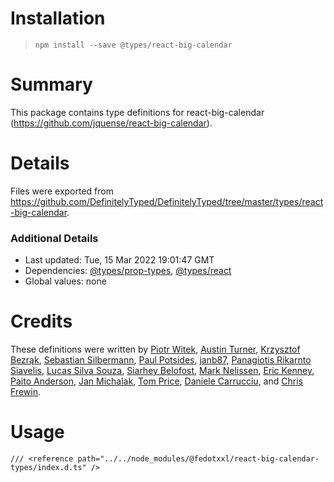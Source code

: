 # Installation
> `npm install --save @types/react-big-calendar`

# Summary
This package contains type definitions for react-big-calendar (https://github.com/jquense/react-big-calendar).

# Details
Files were exported from https://github.com/DefinitelyTyped/DefinitelyTyped/tree/master/types/react-big-calendar.

### Additional Details
 * Last updated: Tue, 15 Mar 2022 19:01:47 GMT
 * Dependencies: [@types/prop-types](https://npmjs.com/package/@types/prop-types), [@types/react](https://npmjs.com/package/@types/react)
 * Global values: none

# Credits
These definitions were written by [Piotr Witek](https://github.com/piotrwitek), [Austin Turner](https://github.com/paustint), [Krzysztof Bezrąk](https://github.com/pikpok), [Sebastian Silbermann](https://github.com/eps1lon), [Paul Potsides](https://github.com/strongpauly), [janb87](https://github.com/janb87), [Panagiotis Rikarnto Siavelis](https://github.com/siavelis), [Lucas Silva Souza](https://github.com/lksilva), [Siarhey Belofost](https://github.com/SergeyBelofost), [Mark Nelissen](https://github.com/marknelissen), [Eric Kenney](https://github.com/KenneyE), [Paito Anderson](https://github.com/PaitoAnderson), [Jan Michalak](https://github.com/michalak111), [Tom Price](https://github.com/tomtom5152), [Daniele Carrucciu](https://github.com/catruzz), and [Chris Frewin](https://github.com/princefishthrower).

# Usage
```
/// <reference path="../../node_modules/@fedotxxl/react-big-calendar-types/index.d.ts" />
```
